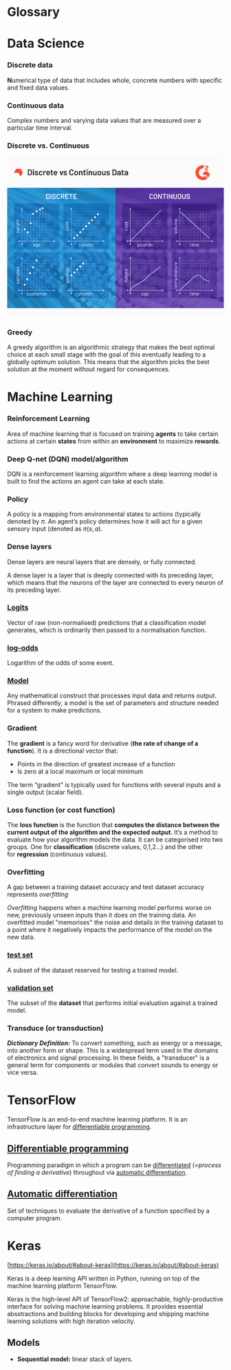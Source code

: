 # Glossary

# Data Science

### **Discrete data**

**N**umerical type of data that includes whole, concrete numbers with specific and fixed data values.

### **Continuous data**

Complex numbers and varying data values that are measured over a particular time interval.

### **Discrete vs. Continuous**

![Untitled](images/discrete_vs_continuous_data.png)

### **Greedy**

A greedy algorithm is an algorithmic strategy that makes the best optimal choice at each small stage with the goal of this eventually leading to a globally optimum solution. This means that the algorithm picks the best solution at the moment without regard for consequences.

# Machine Learning

### **Reinforcement Learning**

Area of machine learning that is focused on training **agents** to take certain actions at certain **************states************** from within an **********************environment********************** to maximize ******rewards******.

### **Deep Q-net (DQN) model/algorithm**

DQN is a reinforcement learning algorithm where a deep learning model is built to find the actions an agent can take at each state.

### **Policy**

A policy is a mapping from environmental states to actions (typically denoted by $\pi$. An agent’s policy determines how it will act for a given sensory input (denoted as $\pi(s,a)$.

### **Dense layers**

Dense layers are neural layers that are densely, or fully connected. 

A dense layer is a layer that is deeply connected with its preceding layer, which means that the neurons of the layer are connected to every neuron of its preceding layer.

### [**Logits**](https://developers.google.com/machine-learning/glossary#logits)

Vector of raw (non-normalised) predictions that a classification model generates, which is ordinarily then passed to a normalisation function.

### [**log-odds**](https://developers.google.com/machine-learning/glossary#log-odds)

Logarithm of the odds of some event.

### [**Model**](https://developers.google.com/machine-learning/glossary#model)

Any mathematical construct that processes input data and returns output. Phrased differently, a model is the set of parameters and structure needed for a system to make predictions.

### **Gradient**

The ****************gradient**************** is a fancy word for derivative (**the rate of change of a function**). It is a directional vector that:

- Points in the direction of greatest increase of a function
- Is zero at a local maximum or local minimum

The term “gradient” is typically used for functions with several inputs and a single output (scalar field).

### **Loss function (or cost function)**

The **loss function** is the function that **computes the distance between the current output of the algorithm and the expected output**. It’s a method to evaluate how your algorithm models the data. It can be categorised into two groups. One for **classification** (discrete values, 0,1,2…) and the other for **regression** (continuous values).

### **Overfitting**

A gap between a training dataset accuracy and test dataset accuracy represents *overfitting*

*Overfitting* happens when a machine learning model performs worse on new, previously unseen inputs than it does on the training data. An overfitted model "memorises" the noise and details in the training dataset to a point where it negatively impacts the performance of the model on the new data.

### [**test set**](https://developers.google.com/machine-learning/glossary#test-set)

A subset of the dataset reserved for testing a trained model.

### [**validation set**](https://developers.google.com/machine-learning/glossary#validation-set)

The subset of the **dataset** that performs initial evaluation against a trained model.

### **Transduce (or transduction)**

***Dictionary Definition:*** To convert something, such as energy or a message, into another form or shape. This is a widespread term used in the domains of electronics and signal processing. In these fields, a "transducer" is a general term for components or modules that convert sounds to energy or vice versa.

# TensorFlow

TensorFlow is an end-to-end machine learning platform. It is an infrastructure layer for [differentiable programming](Glossary.md).

## [Differentiable programming](https://en.wikipedia.org/wiki/Differentiable_programming)

Programming paradigm in which a program can be [differentiated](https://en.wikipedia.org/wiki/Derivative) (*=process of finding a derivative*) throughout via [automatic differentiation](Glossary.md).

## [Automatic differentiation](https://en.wikipedia.org/wiki/Automatic_differentiation)

Set of techniques to evaluate the derivative of a function specified by a computer program.

# Keras

[https://keras.io/about/#about-keras](https://keras.io/about/#about-keras)

Keras is a deep learning API written in Python, running on top of the machine learning platform TensorFlow.

Keras is the high-level API of TensorFlow2: approachable, highly-productive interface for solving machine learning problems. It provides essential absstractions and building blocks for developing and shipping machine learning solutions with high iteration velocity.

## Models

- ************************************Sequential model:************************************ linear stack of layers.